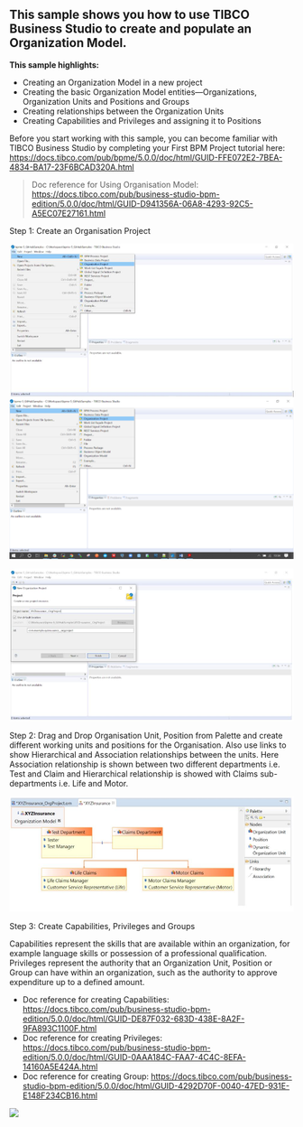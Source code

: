 ## This sample shows you how to use TIBCO Business Studio to create and populate an Organization Model.

**This sample highlights:**
- Creating an Organization Model in a new project
- Creating the basic Organization Model entities—Organizations, Organization Units and Positions and Groups
- Creating relationships between the Organization Units
- Creating Capabilities and Privileges and assigning it to Positions

Before you start working with this sample, you can become familiar with TIBCO Business Studio by completing your First BPM Project tutorial here: https://docs.tibco.com/pub/bpme/5.0.0/doc/html/GUID-FFE072E2-7BEA-4834-BA17-23F6BCAD320A.html
>Doc reference for Using Organisation Model: https://docs.tibco.com/pub/business-studio-bpm-edition/5.0.0/doc/html/GUID-D941356A-06A8-4293-92C5-A5EC07E27161.html

Step 1: Create an Organisation Project

![ ](import-screenshots/1.JPG)
![ ](import-screenshots/5.png)

![ ](import-screenshots/2.JPG)

Step 2: Drag and Drop Organisation Unit, Position from Palette and create different working units and positions for the Organisation. Also use links to show Hierarchical and Association relationships between the units. Here Association relationship is shown between two different departments i.e. Test and Claim and Hierarchical relationship is showed with Claims sub-departments i.e. Life and Motor.

![ ](import-screenshots/3.JPG)

Step 3: Create Capabilities, Privileges and Groups

Capabilities represent the skills that are available within an organization, for example language skills or possession of a professional qualification. 
Privileges represent the authority that an Organization Unit, Position or Group can have within an organization, such as the authority to approve expenditure up to a defined amount.
- Doc reference for creating Capabilities: https://docs.tibco.com/pub/business-studio-bpm-edition/5.0.0/doc/html/GUID-DE87F032-683D-438E-8A2F-9FA893C1100F.html
- Doc reference for creating Privileges: https://docs.tibco.com/pub/business-studio-bpm-edition/5.0.0/doc/html/GUID-0AAA184C-FAA7-4C4C-8EFA-14160A5E424A.html
- Doc reference for creating Group: https://docs.tibco.com/pub/business-studio-bpm-edition/5.0.0/doc/html/GUID-4292D70F-0040-47ED-931E-E148F234CB16.html

![ ](import-screenshots/4.png)




